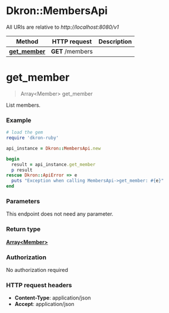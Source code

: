 # Dkron::MembersApi

All URIs are relative to *http://localhost:8080/v1*

Method | HTTP request | Description
------------- | ------------- | -------------
[**get_member**](MembersApi.md#get_member) | **GET** /members | 


# **get_member**
> Array&lt;Member&gt; get_member



List members. 

### Example
```ruby
# load the gem
require 'dkron-ruby'

api_instance = Dkron::MembersApi.new

begin
  result = api_instance.get_member
  p result
rescue Dkron::ApiError => e
  puts "Exception when calling MembersApi->get_member: #{e}"
end
```

### Parameters
This endpoint does not need any parameter.

### Return type

[**Array&lt;Member&gt;**](Member.md)

### Authorization

No authorization required

### HTTP request headers

 - **Content-Type**: application/json
 - **Accept**: application/json



